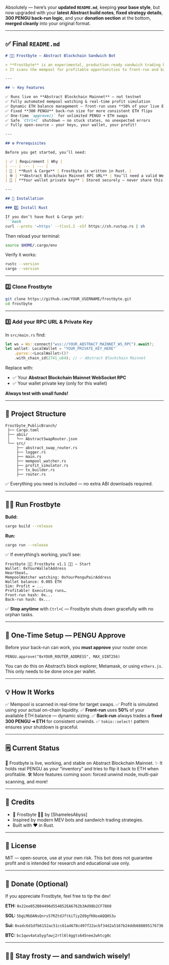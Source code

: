 Absolutely — here’s your **updated `README.md`**, keeping **your base style**, but now upgraded with your **latest Abstract build notes**, **fixed strategy details**, **300 PENGU back-run logic**, and your **donation section** at the bottom, **merged cleanly** into your original format.

---

## ✅ Final `README.md`

````markdown
# 🧊🐧 Frostbyte — Abstract Blockchain Sandwich Bot

> **Frostbyte** is an experimental, production-ready sandwich trading bot designed specifically for **Abstract Blockchain Mainnet** (`chain ID 2741`).  
> It scans the mempool for profitable opportunities to front-run and back-run transactions on the **$PENGU token**, automatically simulates profitability, and safely executes **ETH ➜ PENGU ➜ ETH** cycles — all on-chain.

---

## ✨ Key Features

✅ Runs live on **Abstract Blockchain Mainnet** — not testnet  
✅ Fully automated mempool watching & real-time profit simulation  
✅ Dynamic ETH balance management — front-run uses **50% of your live ETH balance**, reserves gas buffer  
✅ Fixed **300 PENGU** back-run size for more consistent ETH flips  
✅ One-time `approve()` for unlimited PENGU ➜ ETH swaps  
✅ Safe `Ctrl+C` shutdown — no stuck states, no unexpected errors  
✅ Fully open-source — your keys, your wallet, your profit!

---

## ⚙️ Prerequisites

Before you get started, you’ll need:

| ✅ | Requirement | Why |
| --- | --- | --- |
| 🦀 | **Rust & Cargo** | Frostbyte is written in Rust. |
| 🌐 | **Abstract Blockchain Mainnet RPC URL** | You’ll need a valid WebSocket RPC URL for Abstract Mainnet. |
| 🔑 | **Your wallet private key** | Stored securely — never share this! |

---

## 🚀 Installation

### 1️⃣ Install Rust

If you don’t have Rust & Cargo yet:  
```bash
curl --proto '=https' --tlsv1.2 -sSf https://sh.rustup.rs | sh
````

Then reload your terminal:

```bash
source $HOME/.cargo/env
```

Verify it works:

```bash
rustc --version
cargo --version
```

---

### 2️⃣ Clone Frostbyte

```bash
git clone https://github.com/YOUR_USERNAME/frostbyte.git
cd frostbyte
```

---

### 3️⃣ Add your RPC URL & Private Key

In `src/main.rs` find:

```rust
let ws = Ws::connect("wss://YOUR_ABSTRACT_MAINNET_WS_RPC").await?;
let wallet: LocalWallet = "YOUR_PRIVATE_KEY_HERE"
    .parse::<LocalWallet>()?
    .with_chain_id(2741_u64); // ✅ Abstract Blockchain Mainnet
```

Replace with:

* ✅ Your **Abstract Blockchain Mainnet WebSocket RPC**
* ✅ Your wallet private key (only for this wallet)

**Always test with small funds!**

---

## 📂 Project Structure

```
Frostbyte_PublicBranch/
 ├── Cargo.toml
 ├── abis/
 │   └── AbstractSwapRouter.json
 └── src/
     ├── abstract_swap_router.rs
     ├── logger.rs
     ├── main.rs
     ├── mempool_watcher.rs
     ├── profit_simulator.rs
     ├── tx_builder.rs
     ├── router.rs
```

✅ Everything you need is included — no extra ABI downloads required.

---

## 🏃‍♂️ Run Frostbyte

**Build:**

```bash
cargo build --release
```

**Run:**

```bash
cargo run --release
```

✅ If everything’s working, you’ll see:

```
Frostbyte 🧊🐧 Frostbyte v1.1 🧊🐧 — Start
Wallet: 0xYourWalletAddress
Heartbeat…
MempoolWatcher watching: 0xYourPenguPairAddress
Wallet balance: 0.005 ETH
Sim: Profit = ...
Profitable! Executing runs…
Front-run hash: 0x...
Back-run hash: 0x...
```

✅ **Stop anytime** with `Ctrl+C` — Frostbyte shuts down gracefully with no orphan tasks.

---

## 🔑 One-Time Setup — PENGU Approve

Before your back-run can work, you **must approve** your router once:

```
PENGU.approve("0xYOUR_ROUTER_ADDRESS", MAX_UINT256)
```

You can do this on Abstract’s block explorer, Metamask, or using `ethers.js`.
This only needs to be done once per wallet.

---

## 💡 How It Works

✅ Mempool is scanned in real-time for target swaps.
✅ Profit is simulated using your actual on-chain liquidity.
✅ **Front-run** uses **50%** of your available ETH balance — dynamic sizing.
✅ **Back-run** always trades a **fixed 300 PENGU ➜ ETH** for consistent unwinds.
✅ `tokio::select!` pattern ensures your shutdown is graceful.

---

## 🗒️ Current Status

🧊 Frostbyte is live, working, and stable on Abstract Blockchain Mainnet.
✨ It holds real PENGU as your “inventory” and tries to flip it back to ETH when profitable.
🛠️ More features coming soon: forced unwind mode, multi-pair scanning, and more!

---

## 👑 Credits

* 🐧 Frostbyte 🧊🐧 by \[ShamelesAbyss]
* Inspired by modern MEV bots and sandwich trading strategies.
* Built with ❤️ in Rust.

---

## 🔗 License

MIT — open-source, use at your own risk.
This bot does not guarantee profit and is intended for research and educational use only.

---

## 💚 Donate (Optional)

If you appreciate Frostbyte, feel free to tip the dev!

**ETH:** `0x22ee052B04496d554852EA6762b3Ad98b2CF7860`

**SOL:** `5bgLMbDANsQnrs57RZtdJftkiTiyZd9gfKNseAQQHS3u`

**Sui:** `0xadc6d1dfb6152ac51cc61a4678c497f22acbf34d2a5167b24ddb688895176736`

**BTC:** `bc1qwv4ata5ygfawj2rtl6l4ggts645nee2whtcg0c`

---

## 🧊🐧 Stay frosty — and sandwich wisely!

```
